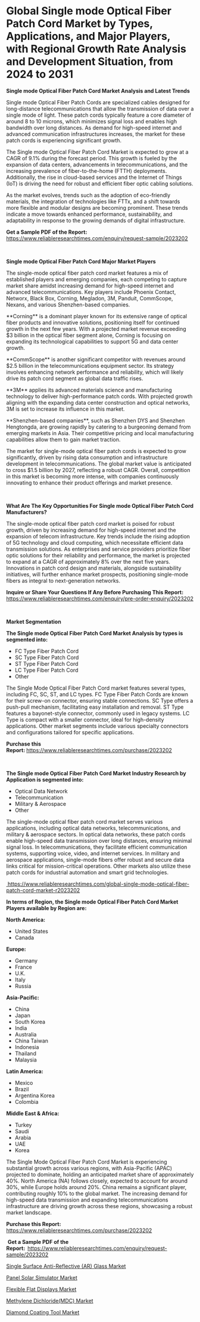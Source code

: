 <p><h1>Global Single mode Optical Fiber Patch Cord Market by Types, Applications, and Major Players, with Regional Growth Rate Analysis and Development Situation, from 2024 to 2031</h1></p><p><strong>Single mode Optical Fiber Patch Cord Market Analysis and Latest Trends</strong></p>
<p><p>Single mode Optical Fiber Patch Cords are specialized cables designed for long-distance telecommunications that allow the transmission of data over a single mode of light. These patch cords typically feature a core diameter of around 8 to 10 microns, which minimizes signal loss and enables high bandwidth over long distances. As demand for high-speed internet and advanced communication infrastructures increases, the market for these patch cords is experiencing significant growth.</p><p>The Single mode Optical Fiber Patch Cord Market is expected to grow at a CAGR of 9.1% during the forecast period. This growth is fueled by the expansion of data centers, advancements in telecommunications, and the increasing prevalence of fiber-to-the-home (FTTH) deployments. Additionally, the rise in cloud-based services and the Internet of Things (IoT) is driving the need for robust and efficient fiber optic cabling solutions.</p><p>As the market evolves, trends such as the adoption of eco-friendly materials, the integration of technologies like FTTx, and a shift towards more flexible and modular designs are becoming prominent. These trends indicate a move towards enhanced performance, sustainability, and adaptability in response to the growing demands of digital infrastructure.</p></p>
<p><strong>Get a Sample PDF of the Report:&nbsp;</strong> <a href="https://www.reliableresearchtimes.com/enquiry/request-sample/2023202?utm_campaign=1616&utm_medium=2&utm_source=Github&utm_content=ia&utm_term=30102024&utm_id=single-mode-optical-fiber-patch-cord">https://www.reliableresearchtimes.com/enquiry/request-sample/2023202</a></p>
<p>&nbsp;</p>
<p><strong>Single mode Optical Fiber Patch Cord Major Market Players</strong></p>
<p><p>The single-mode optical fiber patch cord market features a mix of established players and emerging companies, each competing to capture market share amidst increasing demand for high-speed internet and advanced telecommunications. Key players include Phoenix Contact, Networx, Black Box, Corning, Megladon, 3M, Panduit, CommScope, Nexans, and various Shenzhen-based companies.</p><p>**Corning** is a dominant player known for its extensive range of optical fiber products and innovative solutions, positioning itself for continued growth in the next few years. With a projected market revenue exceeding $3 billion in the optical fiber segment alone, Corning is focusing on expanding its technological capabilities to support 5G and data center growth.</p><p>**CommScope** is another significant competitor with revenues around $2.5 billion in the telecommunications equipment sector. Its strategy involves enhancing network performance and reliability, which will likely drive its patch cord segment as global data traffic rises.</p><p>**3M** applies its advanced materials science and manufacturing technology to deliver high-performance patch cords. With projected growth aligning with the expanding data center construction and optical networks, 3M is set to increase its influence in this market.</p><p>**Shenzhen-based companies**, such as Shenzhen DYS and Shenzhen Hengtongda, are growing rapidly by catering to a burgeoning demand from emerging markets in Asia. Their competitive pricing and local manufacturing capabilities allow them to gain market traction.</p><p>The market for single-mode optical fiber patch cords is expected to grow significantly, driven by rising data consumption and infrastructure development in telecommunications. The global market value is anticipated to cross $1.5 billion by 2027, reflecting a robust CAGR. Overall, competition in this market is becoming more intense, with companies continuously innovating to enhance their product offerings and market presence.</p></p>
<p>&nbsp;</p>
<p><strong>What Are The Key Opportunities For Single mode Optical Fiber Patch Cord Manufacturers?</strong></p>
<p><p>The single-mode optical fiber patch cord market is poised for robust growth, driven by increasing demand for high-speed internet and the expansion of telecom infrastructure. Key trends include the rising adoption of 5G technology and cloud computing, which necessitate efficient data transmission solutions. As enterprises and service providers prioritize fiber optic solutions for their reliability and performance, the market is projected to expand at a CAGR of approximately 8% over the next five years. Innovations in patch cord design and materials, alongside sustainability initiatives, will further enhance market prospects, positioning single-mode fibers as integral to next-generation networks.</p></p>
<p><strong>Inquire or Share Your Questions If Any Before Purchasing This Report:</strong> <a href="https://www.reliableresearchtimes.com/enquiry/pre-order-enquiry/2023202?utm_campaign=1616&utm_medium=2&utm_source=Github&utm_content=ia&utm_term=30102024&utm_id=single-mode-optical-fiber-patch-cord">https://www.reliableresearchtimes.com/enquiry/pre-order-enquiry/2023202</a></p>
<p>&nbsp;</p>
<p><strong>Market Segmentation</strong></p>
<p><strong>The Single mode Optical Fiber Patch Cord Market Analysis by types is segmented into:</strong></p>
<p><ul><li>FC Type Fiber Patch Cord</li><li>SC Type Fiber Patch Cord</li><li>ST Type Fiber Patch Cord</li><li>LC Type Fiber Patch Cord</li><li>Other</li></ul></p>
<p><p>The Single Mode Optical Fiber Patch Cord market features several types, including FC, SC, ST, and LC types. FC Type Fiber Patch Cords are known for their screw-on connector, ensuring stable connections. SC Type offers a push-pull mechanism, facilitating easy installation and removal. ST Type features a bayonet-style connector, commonly used in legacy systems. LC Type is compact with a smaller connector, ideal for high-density applications. Other market segments include various specialty connectors and configurations tailored for specific applications.</p></p>
<p><strong>Purchase this Report:&nbsp;</strong><a href="https://www.reliableresearchtimes.com/purchase/2023202?utm_campaign=1616&utm_medium=2&utm_source=Github&utm_content=ia&utm_term=30102024&utm_id=single-mode-optical-fiber-patch-cord">https://www.reliableresearchtimes.com/purchase/2023202</a></p>
<p>&nbsp;</p>
<p><strong>The Single mode Optical Fiber Patch Cord Market Industry Research by Application is segmented into:</strong></p>
<p><ul><li>Optical Data Network</li><li>Telecommunication</li><li>Military & Aerospace</li><li>Other</li></ul></p>
<p><p>The single-mode optical fiber patch cord market serves various applications, including optical data networks, telecommunications, and military & aerospace sectors. In optical data networks, these patch cords enable high-speed data transmission over long distances, ensuring minimal signal loss. In telecommunications, they facilitate efficient communication systems, supporting voice, video, and internet services. In military and aerospace applications, single-mode fibers offer robust and secure data links critical for mission-critical operations. Other markets also utilize these patch cords for industrial automation and smart grid technologies.</p></p>
<p><a href="https://www.reliableresearchtimes.com/global-single-mode-optical-fiber-patch-cord-market-r2023202?utm_campaign=1616&utm_medium=2&utm_source=Github&utm_content=ia&utm_term=30102024&utm_id=single-mode-optical-fiber-patch-cord">&nbsp;https://www.reliableresearchtimes.com/global-single-mode-optical-fiber-patch-cord-market-r2023202</a></p>
<p><strong>In terms of Region, the Single mode Optical Fiber Patch Cord Market Players available by Region are:</strong></p>
<p>
    <p> <strong> North America: </strong>
        <ul>
            <li>United States</li>
            <li>Canada</li>
        </ul>
        </p> 
    <p> <strong> Europe: </strong>
        <ul>
            <li>Germany</li>
            <li>France</li>
            <li>U.K.</li>
            <li>Italy</li>
            <li>Russia</li>
        </ul>
        </p> 
    <p> <strong> Asia-Pacific: </strong>
        <ul>
            <li>China</li>
            <li>Japan</li>
            <li>South Korea</li>
            <li>India</li>
            <li>Australia</li>
            <li>China Taiwan</li>
            <li>Indonesia</li>
            <li>Thailand</li>
            <li>Malaysia</li>
        </ul>
        </p> 
    <p> <strong> Latin America: </strong>
        <ul>
            <li>Mexico</li>
            <li>Brazil</li>
            <li>Argentina Korea</li>
            <li>Colombia</li>
        </ul>
        </p> 
    <p> <strong> Middle East & Africa: </strong>
        <ul>
            <li>Turkey</li>
            <li>Saudi</li>
            <li>Arabia</li>
            <li>UAE</li>
            <li>Korea</li>
        </ul>
    </p>
    </p>
<p><p>The Single Mode Optical Fiber Patch Cord Market is experiencing substantial growth across various regions, with Asia-Pacific (APAC) projected to dominate, holding an anticipated market share of approximately 40%. North America (NA) follows closely, expected to account for around 30%, while Europe holds around 20%. China remains a significant player, contributing roughly 10% to the global market. The increasing demand for high-speed data transmission and expanding telecommunications infrastructure are driving growth across these regions, showcasing a robust market landscape.</p></p>
<p><strong>Purchase this Report: </strong><a href="https://www.reliableresearchtimes.com/purchase/2023202?utm_campaign=1616&utm_medium=2&utm_source=Github&utm_content=ia&utm_term=30102024&utm_id=single-mode-optical-fiber-patch-cord">https://www.reliableresearchtimes.com/purchase/2023202</a></p>
<p>&nbsp;<strong>Get a Sample PDF of the Report:&nbsp;&nbsp;</strong><a href="https://www.reliableresearchtimes.com/enquiry/request-sample/2023202?utm_campaign=1616&utm_medium=2&utm_source=Github&utm_content=ia&utm_term=30102024&utm_id=single-mode-optical-fiber-patch-cord">https://www.reliableresearchtimes.com/enquiry/request-sample/2023202</a></p>
<p><strong></strong></p>
<p><p><a href="https://www.linkedin.com/pulse/single-surface-anti-reflective-ar-glass-momentum-charting-jcane?utm_campaign=1616&utm_medium=2&utm_source=Github&utm_content=ia&utm_term=30102024&utm_id=single-mode-optical-fiber-patch-cord">Single Surface Anti-Reflective (AR) Glass Market</a></p><p><a href="https://www.linkedin.com/pulse/global-panel-solar-simulator-market-analysis-trends-forecasts-y26pe?utm_campaign=1616&utm_medium=2&utm_source=Github&utm_content=ia&utm_term=30102024&utm_id=single-mode-optical-fiber-patch-cord">Panel Solar Simulator Market</a></p><p><a href="https://www.linkedin.com/pulse/flexible-flat-displays-market-analysis-report-global-insights-r95ie?utm_campaign=1616&utm_medium=2&utm_source=Github&utm_content=ia&utm_term=30102024&utm_id=single-mode-optical-fiber-patch-cord">Flexible Flat Displays Market</a></p><p><a href="https://www.linkedin.com/pulse/analyzing-global-methylene-dichloridemdc-market-growth-3grne?utm_campaign=1616&utm_medium=2&utm_source=Github&utm_content=ia&utm_term=30102024&utm_id=single-mode-optical-fiber-patch-cord">Methylene Dichloride(MDC) Market</a></p><p><a href="https://www.linkedin.com/pulse/diamond-coating-tool-market-research-report-exploring-size-wbr0e?utm_campaign=1616&utm_medium=2&utm_source=Github&utm_content=ia&utm_term=30102024&utm_id=single-mode-optical-fiber-patch-cord">Diamond Coating Tool Market</a></p></p>